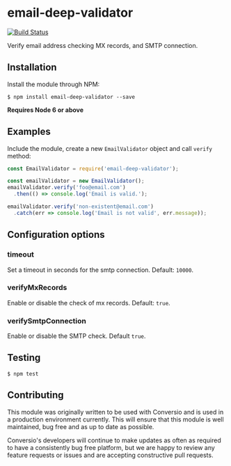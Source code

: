 # email-deep-validator

[![Build Status](https://travis-ci.org/getconversio/email-deep-validator.svg?branch=master)](https://travis-ci.org/getconversio/email-deep-validator)

Verify email address checking MX records, and SMTP connection.

## Installation

Install the module through NPM:

    $ npm install email-deep-validator --save

**Requires Node 6 or above**

## Examples

Include the module, create a new `EmailValidator` object and call `verify` method:

```javascript
const EmailValidator = require('email-deep-validator');

const emailValidator = new EmailValidator();
emailValidator.verify('foo@email.com')
  .then(() => console.log('Email is valid.');

emailValidator.verify('non-existent@email.com')
  .catch(err => console.log('Email is not valid', err.message));
```

## Configuration options

### timeout

Set a timeout in seconds for the smtp connection. Default: `10000`.

### verifyMxRecords

Enable or disable the check of mx records. Default: `true`.

### verifySmtpConnection

Enable or disable the SMTP check. Default `true`.

## Testing

    $ npm test

## Contributing

This module was originally written to be used with Conversio and is used in a production environment currently. This will ensure that this module is well maintained, bug free and as up to date as possible.

Conversio's developers will continue to make updates as often as required to have a consistently bug free platform, but we are happy to review any feature requests or issues and are accepting constructive pull requests.

